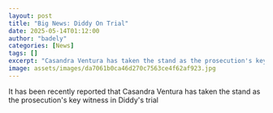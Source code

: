```yaml
---
layout: post
title: "Big News: Diddy On Trial"
date: 2025-05-14T01:12:00
author: "badely"
categories: [News]
tags: []
excerpt: "Casandra Ventura has taken the stand as the prosecution's key witness in Diddy's trial"
image: assets/images/da7061b0ca46d270c7563ce4f62af923.jpg
---
```


It has been recently reported that Casandra Ventura has taken the stand as the prosecution's key witness in Diddy's trial

